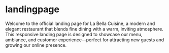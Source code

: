 # landingpage
Welcome to the official landing page for La Bella Cuisine, a modern and elegant restaurant that blends fine dining with a warm, inviting atmosphere. This responsive landing page is designed to showcase our menu, ambiance, and customer experience—perfect for attracting new guests and growing our online presence.
